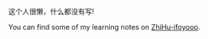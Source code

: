 这个人很懒，什么都没有写!

You can find some of my learning notes on [ZhiHu-ifoyooo](https://www.zhihu.com/people/tian-cai-68-16).
